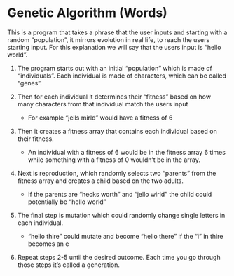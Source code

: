 # Genetic Algorithm (Words)

This is a program that takes a phrase that the user inputs and starting with a random “population”, it mirrors evolution in real life, to reach the users starting input. For this explanation we will say that the users input is “hello world”.

1. The program starts out with an initial “population” which is made of “individuals”. Each individual is made of characters, which can be called “genes”.

2. Then for each individual it determines their “fitness” based on how many characters from that individual match the users input

   - For example “jells mirld” would have a fitness of 6

3. Then it creates a fitness array that contains each individual based on their fitness.

   - An individual with a fitness of 6 would be in the fitness array 6 times while something with a fitness of 0 wouldn’t be in the array.

4. Next is reproduction, which randomly selects two “parents” from the fitness array and creates a child based on the two adults.

   - If the parents are “hecks worth” and “jello wirld” the child could potentially be “hello world”

5. The final step is mutation which could randomly change single letters in each individual.

   - “hello thire” could mutate and become “hello there” if the “i” in thire becomes an e

6. Repeat steps 2-5 until the desired outcome. Each time you go through those steps it’s called a generation.
